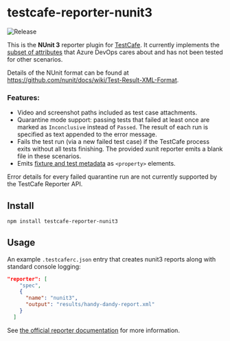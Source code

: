 # testcafe-reporter-nunit3

![Release](https://github.com/NickLargen/testcafe-reporter-nunit3/workflows/Release/badge.svg?branch=master)

This is the **NUnit 3** reporter plugin for [TestCafe](http://devexpress.github.io/testcafe). It currently implements the [subset of attributes](https://docs.microsoft.com/en-us/azure/devops/pipelines/tasks/test/publish-test-results?view=azure-devops&tabs=yaml#result-formats-mapping) that Azure DevOps cares about and has not been tested for other scenarios.

Details of the NUnit format can be found at https://github.com/nunit/docs/wiki/Test-Result-XML-Format.

### Features:

- Video and screenshot paths included as test case attachments.
- Quarantine mode support: passing tests that failed at least once are marked as `Inconclusive` instead of `Passed`. The result of each run is specified as text appended to the error message.
- Fails the test run (via a new failed test case) if the TestCafe process exits without all tests finishing. The provided xunit reporter emits a blank file in these scenarios.
- Emits [fixture and test metadata](https://testcafe.io/documentation/403436/guides/intermediate-guides/metadata-and-filtering) as `<property>` elements.

Error details for every failed quarantine run are not currently supported by the TestCafe Reporter API.

## Install

```sh
npm install testcafe-reporter-nunit3
```

## Usage

An example `.testcaferc.json` entry that creates nunit3 reports along with standard console logging:

```json
"reporter": [
    "spec",
    {
      "name": "nunit3",
      "output": "results/handy-dandy-report.xml"
    }
  ]
```

See [the official reporter documentation](https://devexpress.github.io/testcafe/documentation/using-testcafe/common-concepts/reporters.html#using-the-reporters) for more information.
